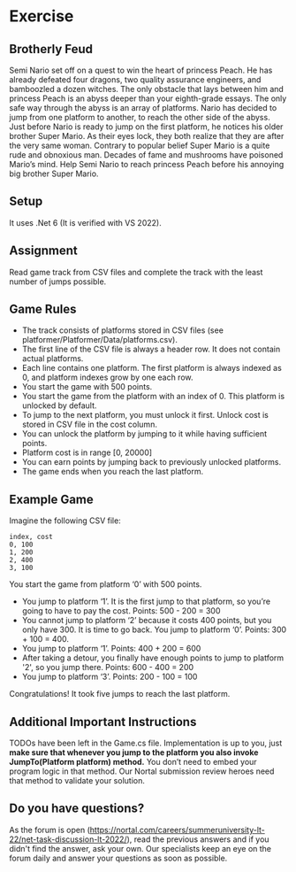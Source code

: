 # Exercise

## Brotherly Feud

Semi Nario set off on a quest to win the heart of princess Peach. He has already defeated four dragons, two quality assurance engineers, and bamboozled a dozen witches. The only obstacle that lays between him and princess Peach is an abyss deeper than your eighth-grade essays. The only safe way through the abyss is an array of platforms. Nario has decided to jump from one platform to another, to reach the other side of the abyss. Just before Nario is ready to jump on the first platform, he notices his older brother Super Mario. As their eyes lock, they both realize that they are after the very same woman. Contrary to popular belief Super Mario is a quite rude and obnoxious man. Decades of fame and mushrooms have poisoned Mario’s mind. Help Semi Nario to reach princess Peach before his annoying big brother Super Mario.

## Setup

It uses .Net 6 (It is verified with VS 2022).

## Assignment

Read game track from CSV files and complete the track with the least number of jumps possible.

## Game Rules
- The track consists of platforms stored in CSV files (see platformer/Platformer/Data/platforms.csv).
- The first line of the CSV file is always a header row. It does not contain actual platforms.
- Each line contains one platform. The first platform is always indexed as 0, and platform indexes grow by one each row.
- You start the game with 500 points.
- You start the game from the platform with an index of 0. This platform is unlocked by default.
- To jump to the next platform, you must unlock it first. Unlock cost is stored in CSV file in the cost column.
- You can unlock the platform by jumping to it while having sufficient points.
- Platform cost is in range [0, 20000]
- You can earn points by jumping back to previously unlocked platforms.
- The game ends when you reach the last platform.

## Example Game

Imagine the following CSV file:

``` csv
index, cost
0, 100
1, 200
2, 400
3, 100
```

You start the game from platform ‘0’ with 500 points.
- You jump to platform ‘1’. It is the first jump to that platform, so you’re going to have to pay the cost. Points: 500 - 200 = 300
- You cannot jump to platform ‘2’ because it costs 400 points, but you only have 300. It is time to go back. You jump to platform ‘0’. Points: 300 + 100 = 400.
- You jump to platform ‘1’. Points: 400 + 200 = 600
- After taking a detour, you finally have enough points to jump to platform '2', so you jump there. Points: 600 - 400 = 200
- You jump to platform ‘3’. Points: 200 - 100 = 100

Congratulations! It took five jumps to reach the last platform.

## Additional Important Instructions

TODOs have been left in the Game.cs file. Implementation is up to you, just **make sure that whenever you jump to the platform you also invoke JumpTo(Platform platform) method.** You don’t need to embed your program logic in that method. Our Nortal submission review heroes need that method to validate your solution.

## Do you have questions?

As the forum is open (https://nortal.com/careers/summeruniversity-lt-22/net-task-discussion-lt-2022/), read the previous answers and if you didn't find the answer, ask your own. Our specialists keep an eye on the forum daily and answer your questions as soon as possible.